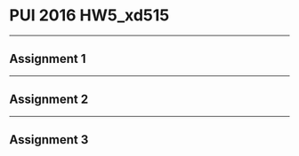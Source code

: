 # PUI 2016 HW5_xd515
--------------------
## Assignment 1

--------------------
## Assignment 2

--------------------

## Assignment 3

